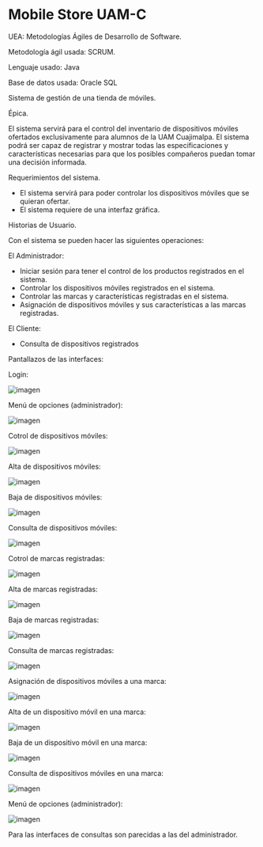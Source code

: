 # Mobile Store UAM-C

UEA: Metodologías Ágiles de Desarrollo de Software.

Metodología ágil usada: SCRUM.

Lenguaje usado: Java

Base de datos usada: Oracle SQL

Sistema de gestión de una tienda de móviles.

Épica.

El sistema servirá para el control del inventario de dispositivos móviles ofertados exclusivamente para alumnos de la UAM
Cuajimalpa. El sistema podrá ser capaz de registrar y mostrar todas las especificaciones y características necesarias para
que los posibles compañeros puedan tomar una decisión informada.

Requerimientos del sistema.
- El sistema servirá para poder controlar los dispositivos móviles que se quieran ofertar. 
- El sistema requiere de una interfaz gráfica.

Historias de Usuario.

Con el sistema se pueden hacer las siguientes operaciones:

El Administrador:
- Iniciar sesión para tener el control de los productos registrados en el sistema.
- Controlar los dispositivos móviles registrados en el sistema.
- Controlar las marcas y características registradas en el sistema.
- Asignación de dispositivos móviles y sus características a las marcas registradas.

El Cliente:
- Consulta de dispositivos registrados

Pantallazos de las interfaces:

Login:

![imagen](https://github.com/AlexisReyes98/ProyectoScrum/assets/72325257/8898ba81-c48b-46fb-8eec-e3390a426541)

Menú de opciones (administrador):

![imagen](https://github.com/AlexisReyes98/ProyectoScrum/assets/72325257/b17f6100-0605-4b30-86d9-f127fe1deef6)

Cotrol de dispositivos móviles:

![imagen](https://github.com/AlexisReyes98/ProyectoScrum/assets/72325257/309783d5-a868-4e6c-966f-80c06efc9fe2)

Alta de dispositivos móviles:

![imagen](https://github.com/AlexisReyes98/ProyectoScrum/assets/72325257/97ecec73-82ee-4bc8-95ac-10e9178df067)

Baja de dispositivos móviles:

![imagen](https://github.com/AlexisReyes98/ProyectoScrum/assets/72325257/9b7f7d58-1ca1-41ca-a961-29af07a98b67)

Consulta de dispositivos móviles:

![imagen](https://github.com/AlexisReyes98/ProyectoScrum/assets/72325257/51ab6622-e558-4ae9-96c5-be6eb5c19e1c)

Cotrol de marcas registradas:

![imagen](https://github.com/AlexisReyes98/ProyectoScrum/assets/72325257/e9aa72d9-37c7-4d3c-8ac5-6f57c9091e32)

Alta de marcas registradas:

![imagen](https://github.com/AlexisReyes98/ProyectoScrum/assets/72325257/bade5aa3-06a5-459f-acb4-ca850033d805)

Baja de marcas registradas:

![imagen](https://github.com/AlexisReyes98/ProyectoScrum/assets/72325257/17e402ee-d154-4239-8c9a-bb1f2207b8ee)

Consulta de marcas registradas:

![imagen](https://github.com/AlexisReyes98/ProyectoScrum/assets/72325257/c2950681-3d53-479e-95a0-ef6c9640882a)

Asignación de dispositivos móviles a una marca:

![imagen](https://github.com/AlexisReyes98/ProyectoScrum/assets/72325257/e02a4581-046d-4a01-948e-b96e7c28784a)

Alta de un dispositivo móvil en una marca:

![imagen](https://github.com/AlexisReyes98/ProyectoScrum/assets/72325257/16cab317-1587-4bfd-9514-7cb5e1ff6b71)

Baja de un dispositivo móvil en una marca:

![imagen](https://github.com/AlexisReyes98/ProyectoScrum/assets/72325257/fc251011-ae1b-4c81-ae3f-238b805bca88)

Consulta de dispositivos móviles en una marca:

![imagen](https://github.com/AlexisReyes98/ProyectoScrum/assets/72325257/1f180022-6858-49b8-b673-66576cf98ff0)

Menú de opciones (administrador):

![imagen](https://github.com/AlexisReyes98/ProyectoScrum/assets/72325257/8ac0d942-efb7-4ed2-a7f3-9e64ee59a9f4)

Para las interfaces de consultas son parecidas a las del administrador.
